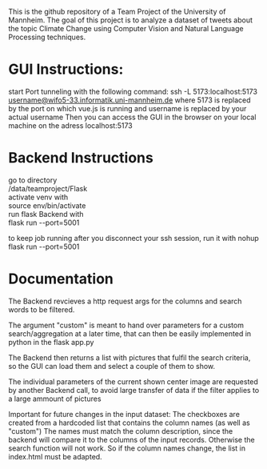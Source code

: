 This is the github repository of a Team Project of the University of Mannheim.
The goal of this project is to analyze a dataset of tweets about the topic Climate Change using Computer Vision and Natural Language Processing techniques.


# GUI Instructions:

start Port tunneling with the following command:
ssh -L 5173:localhost:5173 username@wifo5-33.informatik.uni-mannheim.de
where 5173 is replaced by the port on which vue.js is running and username is replaced by your actual username
Then you can access the GUI in the browser on your local machine on the adress localhost:5173

# Backend Instructions
go to directory  
/data/teamproject/Flask  
activate venv with   
source env/bin/activate    
run flask Backend with  
flask run --port=5001  

to keep job running after you disconnect your ssh session, run it with
nohup flask run --port=5001

# Documentation
The Backend revcieves a http request args for the columns and search words to be filtered.


The argument "custom" is meant to hand over parameters for a custom search/aggregation at a later time, that can then be easily implemented in python in the flask app.py

The Backend then returns a list with pictures that fulfil the search criteria, so the GUI can load them and select a couple of them to show.

The individual parameters of the current shown center image are requested by another Backend call, to avoid large transfer of data if the filter applies to a large ammount of pictures

Important for future changes in the input dataset:
The checkboxes are created from a hardcoded list that contains the column names (as well as "custom")
The names must match the column description, since the backend will compare it to the columns of the input records. Otherwise the search function will not work.
So if the column names change, the list in index.html must be adapted.
